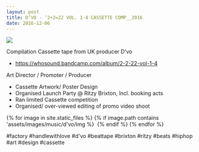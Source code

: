 ```yaml
---
layout: post
title: D’VO - ‘2+2=22 VOL. 1-4′CASSETTE COMP__2016
date: 2016-12-06
---
```



<img src="{{site.baseurl}}/assets/images/music/d'vo/title.jpg">

Compilation Cassette tape from UK producer D’vo

* https://whosound.bandcamp.com/album/2-2-22-vol-1-4

Art Director / Promoter / Producer

* Cassette Artwork/ Poster Design
* Organised Launch Party @ Ritzy Brixton, lncl. booking acts
* Ran limited Cassette competition
* Organised/ over-viewed editing of promo video shoot


{% for image in site.static_files %}
  {% if image.path contains 'assets/images/music/d'vo/img %}
  <img src="{{ image.path | prepend: site.baseurl }}" alt="">
  {% endif %}
{% endfor %}

#factory #handlewithlove #d'vo #beattape #brixton #ritzy #beats #hiphop #art #design #cassette
